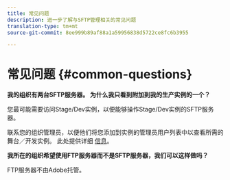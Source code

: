 ```yaml
---
title: 常见问题
description: 进一步了解与SFTP管理相关的常见问题
translation-type: tm+mt
source-git-commit: 8ee999b89af88a1a59956838d5722ce8fc6b3955

---
```



# 常见问题 {#common-questions}

**我的组织有两台SFTP服务器。 为什么我只看到附加到我的生产实例的一个？**

您最可能需要访问Stage/Dev实例，以便能够操作Stage/Dev实例的SFTP服务器。

联系您的组织管理员，以便他们将您添加到实例的管理员用户列表中以查看所需的舞台／开发实例。 此处提供详细 [信息](../../discover/using/managing-permissions.md)。

**我所在的组织希望使用FTP服务器而不是SFTP服务器，我们可以这样做吗？**

FTP服务器不由Adobe托管。

